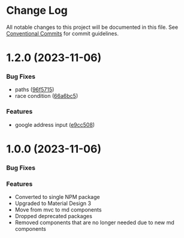 # Change Log

All notable changes to this project will be documented in this file.
See [Conventional Commits](https://conventionalcommits.org) for commit guidelines.

# 1.2.0 (2023-11-06)

### Bug Fixes

- paths ([96f5715](https://github.com/LeavittSoftware/titanium-elements/commit/96f5715a74a26908052af26a5f55387d91e825ec))
- race condition ([66a6bc5](https://github.com/LeavittSoftware/titanium-elements/commit/66a6bc56de5099b330f4ec7a9fd38cdda04b7697))

### Features

- google address input ([e9cc508](https://github.com/LeavittSoftware/titanium-elements/commit/e9cc508b38af36a8216e27771f2014adaae1f661))

# 1.0.0 (2023-11-06)

### Bug Fixes

### Features

- Converted to single NPM package
- Upgraded to Material Design 3
- Move from mvc to md components
- Dropped deprecated packages
- Removed components that are no longer needed due to new md components
